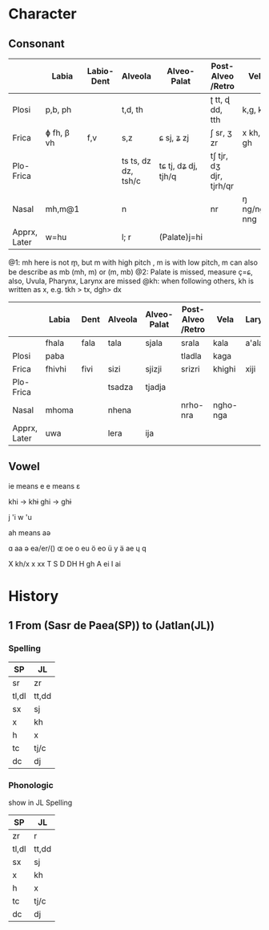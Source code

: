 # Character

## Consonant

|              | Labia      | Labio-Dent | Alveola             | Alveo-Palat         | Post-Alveo /Retro       | Vela          | Larynx   |
| ------------ | ---------- | ---------- | ------------------- | ------------------- | ----------------------- | ------------- | -------- |
| Plosi        | p,b, ph    |            | t,d, th             |                     | ʈ tt, ɖ dd, tth         | k,g, kh       |          |
| Frica        | ɸ	fh, β vh | f,v        | s,z                 | ɕ sj, ʑ zj          | ʃ  sr, ʒ zr             | x kh, ɣ gh    | h x, ɦ h |
| Plo-Frica    |            |            | ts ts, dz dz, tsh/c | tɕ tj, dʑ dj, tjh/q | tʃ tjr, dʒ djr, tjrh/qr |               |          |
| Nasal        | mh,m@1     |            | n                   |                     | nr                      | ŋ	ng/ngh, nng |          |
| Apprx, Later | w=hu       |            | l; r                | (Palate)j=hi        |                         |               |          |
@1: mh here is not m̥, but m with high pitch , m is with low pitch, m can also be describe as mb
(mh, m) or (m, mb)
@2: Palate is missed, measure ç=ɕ, also,  Uvula, Pharynx, Larynx are missed
@kh: when following others, kh is written as x, e.g. tkh > tx, dgh> dx

|              | Labia  | Dent | Alveola | Alveo-Palat | Post-Alveo /Retro | Vela     | Larynx |
| ------------ | ------ | ---- | ------- | ----------- | ----------------- | -------- | ------ |
|              | fhala  | fala | tala    | sjala       | srala             | kala     | a'ala  |
| Plosi        | paba   |      |         |             | tladla            | kaga     |        |
| Frica        | fhivhi | fivi | sizi    | sjizji      | srizri            | khighi   | xiji   |
| Plo-Frica    |        |      | tsadza  | tjadja      |                   |          |        |
| Nasal        | mhoma  |      | nhena   |             | nrho-nra          | ngho-nga |        |
| Apprx, Later | uwa    |      | lera    | ija         |                   |          |        |

##  Vowel

ie means e
e means ɛ

khi -> khɨ
ghi -> ghɨ


j    'i
w 'u

ah means aə


ɑ	aa
ə	ea/er/()
ɶ	oe
o  eu
ö	eo
ü	y
ä	ae
ɥ	q

X  kh/x
x  xx
T
S
D
DH
H
gh
A ei
I ai




# History

## 1 From (Sasr de Paea(SP)) to (Jatlan(JL))

### Spelling

| SP    | JL    |
| ----- | ----- |
| sr    | zr    |
| tl,dl | tt,dd |
| sx    | sj    |
| x     | kh    |
| h     | x     |
| tc    | tj/c  |
| dc    | dj    |
### Phonologic
show in JL Spelling

| SP    | JL    |
| ----- | ----- |
| zr    | r     |
| tl,dl | tt,dd |
| sx    | sj    |
| x     | kh    |
| h     | x     |
| tc    | tj/c  |
| dc    | dj    |
